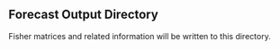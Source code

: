 Forecast Output Directory
-------------------------

Fisher matrices and related information will be written to this directory.
